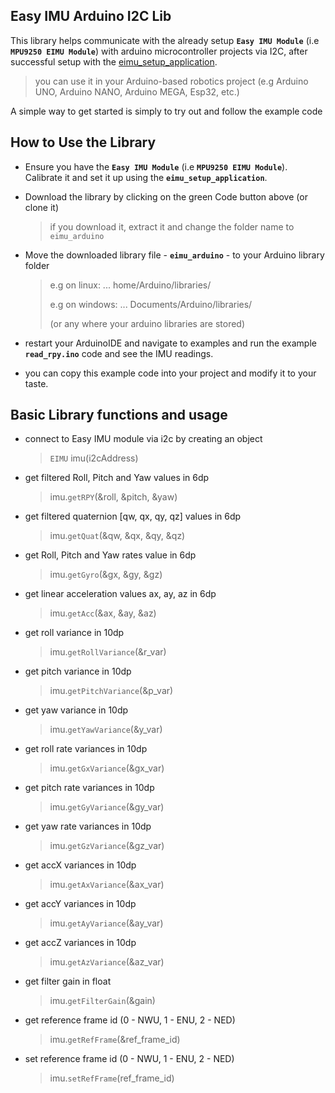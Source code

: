 ## Easy IMU Arduino I2C Lib
This library helps communicate with the already setup **`Easy IMU Module`** (i.e **`MPU9250 EIMU Module`**) with  arduino microcontroller projects via I2C, after successful setup with the [eimu_setup_application](https://robocre8.gitbook.io/robocre8/eimu-tutorials/how-to-calibrate-and-setup-the-eimu).

> you can use it in your Arduino-based robotics project (e.g Arduino UNO, Arduino NANO, Arduino MEGA, Esp32, etc.)

A simple way to get started is simply to try out and follow the example code


## How to Use the Library
- Ensure you have the **`Easy IMU Module`** (i.e **`MPU9250 EIMU Module`**). Calibrate it and set it up using the **`eimu_setup_application`**.

- Download the library by clicking on the green Code button above (or clone it)
  > if you download it, extract it and change the folder name to `eimu_arduino`

- Move the downloaded library file - **`eimu_arduino`** - to your Arduino library folder
  > e.g on linux: ... home/Arduino/libraries/
  >
  > e.g on windows: ... Documents/Arduino/libraries/
  >
  > (or any where your arduino libraries are stored)

- restart your ArduinoIDE and navigate to examples and run the example **`read_rpy.ino`** code and see the IMU readings.

- you can copy this example code into your project and modify it to your taste.


## Basic Library functions and usage

- connect to Easy IMU module via i2c by creating an object
  > `EIMU` imu(i2cAddress)

- get filtered Roll, Pitch and Yaw values in 6dp
  > imu.`getRPY`(&roll, &pitch, &yaw)

- get filtered quaternion [qw, qx, qy, qz] values in 6dp
  > imu.`getQuat`(&qw, &qx, &qy, &qz)

- get Roll, Pitch and Yaw rates value in 6dp
  > imu.`getGyro`(&gx, &gy, &gz)

- get linear acceleration values ax, ay, az in 6dp
  > imu.`getAcc`(&ax, &ay, &az)

- get roll variance in 10dp
  > imu.`getRollVariance`(&r_var)

- get pitch variance in 10dp
  > imu.`getPitchVariance`(&p_var)

- get yaw variance in 10dp
  > imu.`getYawVariance`(&y_var)

- get roll rate variances in 10dp
  > imu.`getGxVariance`(&gx_var)

- get pitch rate variances in 10dp
  > imu.`getGyVariance`(&gy_var)

- get yaw rate variances in 10dp
  > imu.`getGzVariance`(&gz_var)

- get accX variances in 10dp
  > imu.`getAxVariance`(&ax_var)

- get accY variances in 10dp
  > imu.`getAyVariance`(&ay_var)

- get accZ variances in 10dp
  > imu.`getAzVariance`(&az_var)

- get filter gain in float
  > imu.`getFilterGain`(&gain)

- get reference frame id (0 - NWU,  1 - ENU,  2 - NED)
  > imu.`getRefFrame`(&ref_frame_id)

- set reference frame id (0 - NWU,  1 - ENU,  2 - NED)
  > imu.`setRefFrame`(ref_frame_id)
